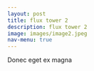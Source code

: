 ```yaml
---
layout: post
title: flux tower 2
description: flux tower 2
image: images/image2.jpeg
nav-menu: true
---
```


Donec eget ex magna
